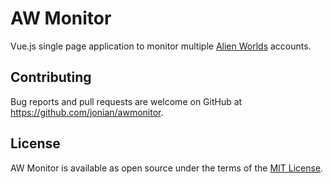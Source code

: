 # AW Monitor
Vue.js single page application to monitor multiple [Alien Worlds](https://alienworlds.io) accounts.

## Contributing
Bug reports and pull requests are welcome on GitHub at https://github.com/jonian/awmonitor.

## License
AW Monitor is available as open source under the terms of the [MIT License](https://opensource.org/licenses/MIT).

